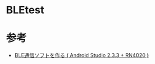 # BLEtest

# 参考
- [BLE通信ソフトを作る ( Android Studio 2.3.3 + RN4020 )](https://www.hiramine.com/programming/blecommunicator/index.html)

